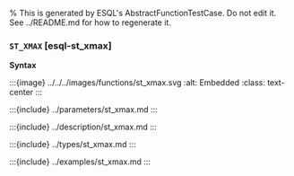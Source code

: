 % This is generated by ESQL's AbstractFunctionTestCase. Do not edit it. See ../README.md for how to regenerate it.

### `ST_XMAX` [esql-st_xmax]

**Syntax**

:::{image} ../../../images/functions/st_xmax.svg
:alt: Embedded
:class: text-center
:::


:::{include} ../parameters/st_xmax.md
:::

:::{include} ../description/st_xmax.md
:::

:::{include} ../types/st_xmax.md
:::

:::{include} ../examples/st_xmax.md
:::
